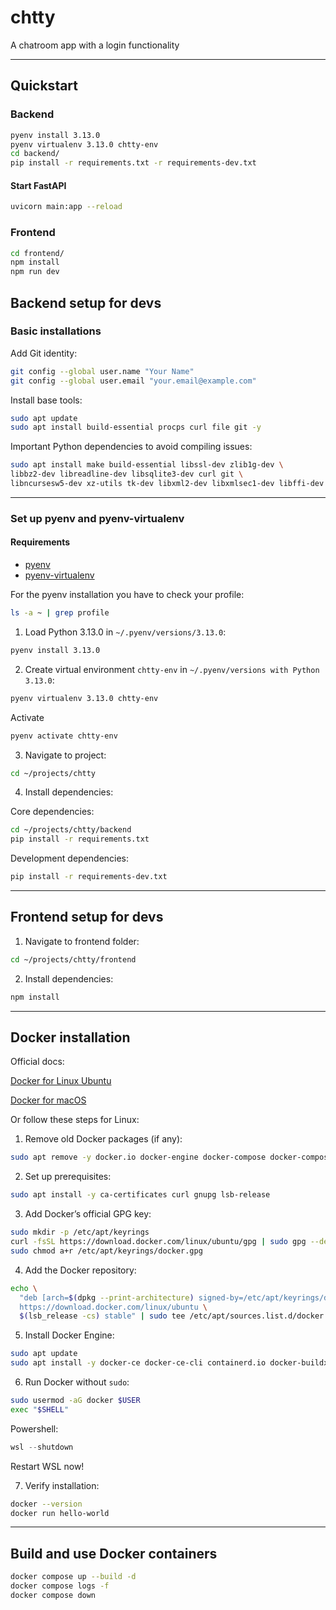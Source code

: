 # chtty

A chatroom app with a login functionality

---

## Quickstart

### Backend

```bash
pyenv install 3.13.0
pyenv virtualenv 3.13.0 chtty-env
cd backend/
pip install -r requirements.txt -r requirements-dev.txt
```

#### Start FastAPI

```bash
uvicorn main:app --reload
```

### Frontend

```bash
cd frontend/
npm install
npm run dev
```

## Backend setup for devs

### Basic installations

Add Git identity:

```bash
git config --global user.name "Your Name"
git config --global user.email "your.email@example.com"
```

Install base tools:

```bash
sudo apt update
sudo apt install build-essential procps curl file git -y
```

Important Python dependencies to avoid compiling issues:

```bash
sudo apt install make build-essential libssl-dev zlib1g-dev \
libbz2-dev libreadline-dev libsqlite3-dev curl git \
libncursesw5-dev xz-utils tk-dev libxml2-dev libxmlsec1-dev libffi-dev liblzma-dev
```

---

### Set up pyenv and pyenv-virtualenv

#### Requirements

- [pyenv](https://github.com/pyenv/pyenv?tab=readme-ov-file#b-set-up-your-shell-environment-for-pyenv)
- [pyenv-virtualenv](https://github.com/pyenv/pyenv-virtualenv)

For the pyenv installation you have to check your profile:

```bash
ls -a ~ | grep profile
```

1. Load Python 3.13.0 in `~/.pyenv/versions/3.13.0`:

```bash
pyenv install 3.13.0
```

2. Create virtual environment `chtty-env` in `~/.pyenv/versions with Python 3.13.0`:

```bash
pyenv virtualenv 3.13.0 chtty-env
```
Activate

```bash
pyenv activate chtty-env
```

3. Navigate to project:

```bash
cd ~/projects/chtty
```

4. Install dependencies:

Core dependencies:

```bash
cd ~/projects/chtty/backend
pip install -r requirements.txt
```

Development dependencies:

```bash
pip install -r requirements-dev.txt
```

---

## Frontend setup for devs

1. Navigate to frontend folder:

```bash
cd ~/projects/chtty/frontend
```

2. Install dependencies:

```bash
npm install
```

---

## Docker installation

Official docs:

[Docker for Linux Ubuntu](https://docs.docker.com/engine/install/ubuntu/)

[Docker for macOS](https://docs.docker.com/desktop/setup/install/mac-install/)

Or follow these steps for Linux:

1. Remove old Docker packages (if any):

```bash
sudo apt remove -y docker.io docker-engine docker-compose docker-compose-v2 podman-docker containerd runc || true
```

2. Set up prerequisites:

```bash
sudo apt install -y ca-certificates curl gnupg lsb-release
```

3. Add Docker’s official GPG key:

```bash
sudo mkdir -p /etc/apt/keyrings
curl -fsSL https://download.docker.com/linux/ubuntu/gpg | sudo gpg --dearmor -o /etc/apt/keyrings/docker.gpg
sudo chmod a+r /etc/apt/keyrings/docker.gpg
```

4. Add the Docker repository:

```bash
echo \
  "deb [arch=$(dpkg --print-architecture) signed-by=/etc/apt/keyrings/docker.gpg] \
  https://download.docker.com/linux/ubuntu \
  $(lsb_release -cs) stable" | sudo tee /etc/apt/sources.list.d/docker.list > /dev/null
```

5. Install Docker Engine:

```bash
sudo apt update
sudo apt install -y docker-ce docker-ce-cli containerd.io docker-buildx-plugin docker-compose-plugin
```

6. Run Docker without `sudo`:

```bash
sudo usermod -aG docker $USER
exec "$SHELL"
```

Powershell:

```powershell
wsl --shutdown
```

Restart WSL now!

7. Verify installation:

```bash
docker --version
docker run hello-world
```

---

## Build and use Docker containers

```bash
docker compose up --build -d
docker compose logs -f
docker compose down
```
